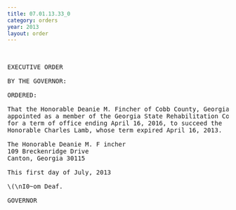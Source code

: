 ```yaml
---
title: 07.01.13.33_0
category: orders
year: 2013
layout: order
---
```


<pre> 

EXECUTIVE ORDER

BY THE GOVERNOR:

ORDERED:

That the Honorable Deanie M. Fincher of Cobb County, Georgia, is
appointed as a member of the Georgia State Rehabilitation Council,
for a term of office ending April 16, 2016, to succeed the
Honorable Charles Lamb, whose term expired April 16, 2013.

The Honorable Deanie M. F incher
109 Breckenridge Drive
Canton, Georgia 30115

This first day of July, 2013

\(\nI0~om Deaf.

GOVERNOR

</pre>
